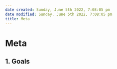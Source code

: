 ```yaml
---
date created: Sunday, June 5th 2022, 7:08:05 pm
date modified: Sunday, June 5th 2022, 7:08:05 pm
title: Meta
---
```


# Meta

## 1. Goals
